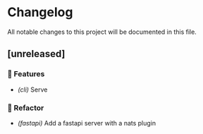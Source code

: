 # Changelog

All notable changes to this project will be documented in this file.

## [unreleased]

### 🚀 Features

- *(cli)* Serve

### 🚜 Refactor

- *(fastapi)* Add a fastapi server with a nats plugin

<!-- generated by git-cliff -->
